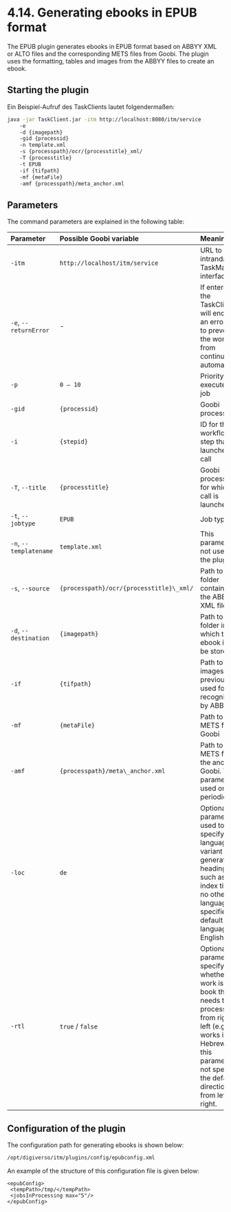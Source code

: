 # 4.14. Generating ebooks in EPUB format

The EPUB plugin generates ebooks in EPUB format based on ABBYY XML or ALTO files and the corresponding METS files from Goobi. The plugin uses the formatting, tables and images from the ABBYY files to create an ebook.

## Starting the plugin

Ein Beispiel-Aufruf des TaskClients lautet folgendermaßen:

```bash
java -jar TaskClient.jar -itm http://localhost:8080/itm/service 
    -e 
    -d {imagepath}  
    -gid {processid} 
    -n template.xml 
    -s {processpath}/ocr/{processtitle}_xml/ 
    -T {processtitle} 
    -t EPUB 
    -if {tifpath} 
    -mf {metaFile} 
    -amf {processpath}/meta_anchor.xml
```

## Parameters

The command parameters are explained in the following table:

| Parameter | Possible Goobi variable | Meaning |
| :--- | :--- | :--- |
| `-itm` | `http://localhost/itm/service` | URL to intranda TaskManager interface |
| `-e`, `--returnError` | - | If entered, the TaskClient will end with an error code to prevent the workflow from continuing automatically |
| `-p` | `0 – 10` | Priority to execute this job |
| `-gid` | `{processid}` | Goobi process ID |
| `-i` | `{stepid}` | ID for the workflow step that launches the call |
| `-T`, `--title` | `{processtitle}` | Goobi process title for which the call is launched |
| `-t`, `--jobtype` | `EPUB` | Job type |
| `-n`, `--templatename` | `template.xml` | This parameter is not used by the plugin. |
| `-s`, `--source` | `{processpath}/ocr/{processtitle}\_xml/` | Path to the folder containing the ABBYY XML files |
| `-d`, `--destination` | `{imagepath}` | Path to the folder in which the ebook is to be stored |
| `-if` | `{tifpath}` | Path to the images previously used for text recognition by ABBYY |
| `-mf` | `{metaFile}` | Path to the METS file in Goobi |
| `-amf` | `{processpath}/meta\_anchor.xml` | Path to the METS file of the anchor in Goobi. This parameter is used only for periodicals. |
| `-loc` | `de` | Optional parameter used to specify a language variant when generating headings such as the index title. If no other language is specified, the default language is English \(en\). |
| `-rtl` | `true` / `false` | Optional parameter to specify whether the work is a book that needs to be processed from right to left \(e.g. works in Hebrew\). If this parameter is not specified, the default direction is from left to right. |

## Configuration of the plugin

The configuration path for generating ebooks is shown below:

```bash
/opt/digiverso/itm/plugins/config/epubconfig.xml
```

An example of the structure of this configuration file is given below:

```markup
<epubConfig>
 <tempPath>/tmp/</tempPath>
 <jobsInProcessing max="5"/>
</epubConfig>
```

